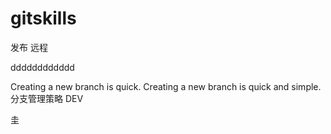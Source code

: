 ﻿# gitskills
发布 远程

dddddddddddd

Creating a new branch is quick.
Creating a new branch is quick and simple.
分支管理策略
DEV

圭